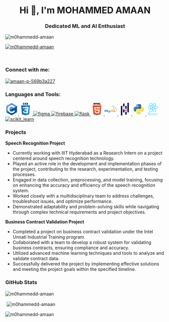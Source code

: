 <!-- Replace your existing README content with this enhanced version -->
<!-- Add a style block with CSS to set the background for the body -->
<style>
  body {
    background-image: url('
https://github.com/M0hammedd-Amaan/image/blob/main/image-6.jpg'); /* Replace with your image URL */
    background-size: cover;
    background-attachment: fixed;
    background-repeat: no-repeat;
    background-position: center;
    font-family: Arial, sans-serif; /* Optional: Define a font for better readability */
  }
</style>
<h1 align="center">Hi 👋, I'm MOHAMMED AMAAN</h1>
<h3 align="center">Dedicated ML and AI Enthusiast</h3>

<p align="left"> <img src="https://komarev.com/ghpvc/?username=m0hammedd-amaan&label=Profile%20views&color=0e75b6&style=flat" alt="m0hammedd-amaan" /> </p>

<p align="left"> <a href="https://github.com/ryo-ma/github-profile-trophy"><img src="https://github-profile-trophy.vercel.app/?username=m0hammedd-amaan" alt="m0hammedd-amaan" /></a> </p>

<p align="left"> <a href="https://twitter.com/" target="blank"><img src="https://img.shields.io/twitter/follow/?logo=twitter&style=for-the-badge" alt="" /></a> </p>

<h3 align="left">Connect with me:</h3>
<p align="left">
  <a href="https://linkedin.com/in/amaan-p-569b3a227/" target="blank">
    <img align="center" src="https://raw.githubusercontent.com/rahuldkjain/github-profile-readme-generator/master/src/images/icons/Social/linked-in-alt.svg" alt="amaan-p-569b3a227" height="30" width="40" />
  </a>
</p>

<h3 align="left">Languages and Tools:</h3>
<p align="left"> 
  <a href="https://www.cprogramming.com/" target="_blank" rel="noreferrer">
    <img src="https://raw.githubusercontent.com/devicons/devicon/master/icons/c/c-original.svg" alt="c" width="40" height="40"/> 
  </a> 
  <a href="https://www.w3schools.com/css/" target="_blank" rel="noreferrer">
    <img src="https://raw.githubusercontent.com/devicons/devicon/master/icons/css3/css3-original-wordmark.svg" alt="css3" width="40" height="40"/> 
  </a> 
  <a href="https://www.figma.com/" target="_blank" rel="noreferrer">
    <img src="https://www.vectorlogo.zone/logos/figma/figma-icon.svg" alt="figma" width="40" height="40"/> 
  </a> 
  <a href="https://firebase.google.com/" target="_blank" rel="noreferrer">
    <img src="https://www.vectorlogo.zone/logos/firebase/firebase-icon.svg" alt="firebase" width="40" height="40"/> 
  </a> 
  <a href="https://flask.palletsprojects.com/" target="_blank" rel="noreferrer">
    <img src="https://www.vectorlogo.zone/logos/pocoo_flask/pocoo_flask-icon.svg" alt="flask" width="40" height="40"/> 
  </a> 
  <a href="https://www.w3.org/html/" target="_blank" rel="noreferrer">
    <img src="https://raw.githubusercontent.com/devicons/devicon/master/icons/html5/html5-original-wordmark.svg" alt="html5" width="40" height="40"/> 
  </a> 
  <a href="https://www.mysql.com/" target="_blank" rel="noreferrer">
    <img src="https://raw.githubusercontent.com/devicons/devicon/master/icons/mysql/mysql-original-wordmark.svg" alt="mysql" width="40" height="40"/> 
  </a> 
  <a href="https://pandas.pydata.org/" target="_blank" rel="noreferrer">
    <img src="https://raw.githubusercontent.com/devicons/devicon/2ae2a900d2f041da66e950e4d48052658d850630/icons/pandas/pandas-original.svg" alt="pandas" width="40" height="40"/> 
  </a> 
  <a href="https://www.python.org" target="_blank" rel="noreferrer">
    <img src="https://raw.githubusercontent.com/devicons/devicon/master/icons/python/python-original.svg" alt="python" width="40" height="40"/> 
  </a> 
  <a href="https://reactjs.org/" target="_blank" rel="noreferrer">
    <img src="https://raw.githubusercontent.com/devicons/devicon/master/icons/react/react-original-wordmark.svg" alt="react" width="40" height="40"/> 
  </a> 
  <a href="https://scikit-learn.org/" target="_blank" rel="noreferrer">
    <img src="https://upload.wikimedia.org/wikipedia/commons/0/05/Scikit_learn_logo_small.svg" alt="scikit_learn" width="40" height="40"/> 
  </a> 
</p>



<h3 align="left">Projects</h3>

**Speech Recognition Project**
- Currently working with IIIT Hyderabad as a Research Intern on a project centered around speech recognition technology.
- Played an active role in the development and implementation phases of the project, contributing to the research, experimentation, and testing processes.
- Engaged in data collection, preprocessing, and model training, focusing on enhancing the accuracy and efficiency of the speech recognition system.
- Worked closely with a multidisciplinary team to address challenges, troubleshoot issues, and optimize performance.
- Demonstrated adaptability and problem-solving skills while navigating through complex technical requirements and project objectives.

**Business Contract Validation Project**
- Completed a project on business contract validation under the Intel Unnati Industrial Training program.
- Collaborated with a team to develop a robust system for validating business contracts, ensuring compliance and accuracy.
- Utilized advanced machine learning techniques and tools to analyze and validate contract data.
- Successfully delivered the project by implementing effective solutions and meeting the project goals within the specified timeline.

<h3 align="left">GitHub Stats</h3>

<p align="left">
  <img align="center" src="https://github-readme-stats.vercel.app/api/top-langs?username=m0hammedd-amaan&show_icons=true&locale=en&layout=compact" alt="m0hammedd-amaan" />
</p>

<p>&nbsp;<img align="center" src="https://github-readme-stats.vercel.app/api?username=m0hammedd-amaan&show_icons=true&locale=en" alt="m0hammedd-amaan" /></p>

<p><img align="center" src="https://github-readme-streak-stats.herokuapp.com/?user=m0hammedd-amaan&" alt="m0hammedd-amaan" /></p>
